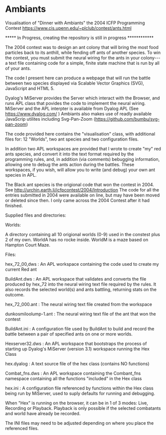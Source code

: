 # Ambiants
Visualisation of "Dinner with Ambiants" the 2004 ICFP Programming Contest
https://www.cis.upenn.edu/~plclub/contest/ants.html

***** In Progress, creating the repository is still in progress ************

The 2004 contest was to design an ant colony that will bring the most food particles back to its anthill, while fending off ants of another species. 
To win the contest, you must submit the neural wiring for the ants in your colony---a text file containing code for a simple, finite state machine 
that is run by all of your ants.

The code I present here can produce a webpage that will run the battle between two species displayed via Scalable Vector Graphics (SVG), JavaScript and HTML 5.

Dyalog's MiServer provides the Server which interact with the Browser, and runs APL class that povides the code to implement the neural wiring. 
MiServer and the APL interpter is available from Dyalog APL (See https://www.dyalog.com/ )
Ambiants also makes use of readly available JavaScrip utilites including Svg-Pan-Zoom (https://github.com/bumbu/svg-pan-zoom)

The code provided here contains the "visualisation" class, with additional files for: 12 "Worlds", two ant species and two configuration files.

In addition two APL workspaces are provided that I wrote to create "my" red ants species, and convert it into the text format required by the programming rules,
and, in addition (via comments) bebugging information, allowing one to debug the ants action during the battles. 
These workspaces, if you wish, will allow you to write (and debug) your own ant species in APL.

The Black ant species is the origional code that won the contest in 2004. See http://urchin.earth.li/icfpcontest/2004/Introduction 
The code for all the entries submitted in 2004 were available on line, but may have been moved or deleted since then.
I only came across the 2004 Contest after it had finished. 

Supplied files and directories:

Worlds:

A directory containing all 10 origional worlds (0-9) used in the constest plus 2 of my own. WorldA has no rocke inside. WorldM is a maze based on Hampton Court Maze.

Files:

hex_72_00,dws : An APL workspace containing the code used to create my current Red ant

BuildAnt.dws : An APL workspace that validates and converts the file produced by hex_72 into the neural wiring text file required by the rules. 
It also records the selected world(s) and ants battling, returning stats on the outcome. 

hex_72_000.ant : The neural wiring text file created from the workspace

dunkosmiloolump-1.ant  : The neural wiring text file of the ant that won the contest

BuildAnt.ini : A configuration file used by BuildAnt to build and record the battle between a pair of specified ants on one or more worlds.

Hexserver32.dws : An APL workspace that bootstraps the process of starting up Dyalog's MiServer (version 3.1) workspace running the Hex Class

hex.dyalog : A text source file of the hex class (contains NO functions)

Combat_fns.dws : An APL workspace containing the Combant_fns namespace containing all the functions "included" in the Hex class

hex.ini : A configuration file referenced by functions within the Hex class being run by MiServer, used to suply defaults for running and debugging.

When "Hex" is running on the browser, it can be in 1 of 3 modes: Live, Recording or Playback. 
Playback is only possible if the selected combatants and world have already be recorded.

The INI files may need to be adjusted depending on where you place the referenced files.
